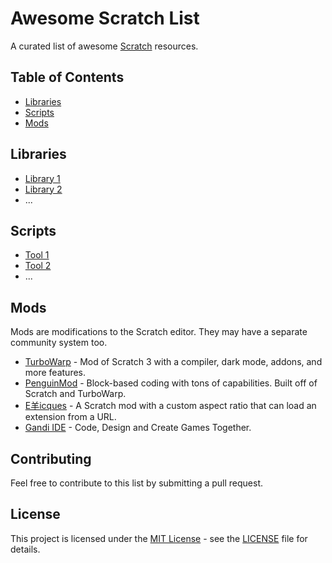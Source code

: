 # Awesome Scratch List

A curated list of awesome [Scratch](https://scratch.mit.edu) resources.

## Table of Contents

- [Libraries](#libraries)
- [Scripts](#scripts)
- [Mods](#mods)

## Libraries

- [Library 1](link)
- [Library 2](link)
- ...

## Scripts

- [Tool 1](link)
- [Tool 2](link)
- ...

## Mods
Mods are modifications to the Scratch editor. They may have a separate community system too.

- [TurboWarp](https://turbowarp.org) - Mod of Scratch 3 with a compiler, dark mode, addons, and more features.
- [PenguinMod](https://penguinmod.com/) - Block-based coding with tons of capabilities. Built off of Scratch and TurboWarp.
- [E羊icques](https://sheeptester.github.io/scratch-gui/) - A Scratch mod with a custom aspect ratio that can load an extension from a URL.
- [Gandi IDE](https://cocrea.world/gandi) - Code, Design and Create Games Together.

## Contributing

Feel free to contribute to this list by submitting a pull request.

## License

This project is licensed under the [MIT License](LICENSE) - see the [LICENSE](LICENSE) file for details.

